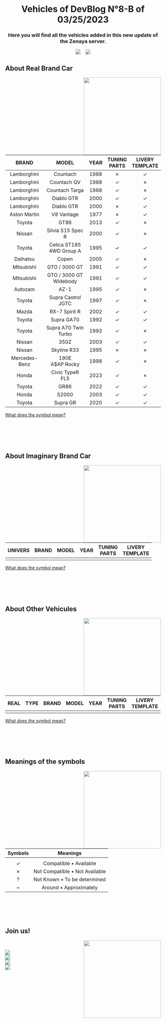 <h1 align="center"><b>Vehicles of DevBlog N°8-B of 03/25/2023</b></h1>
<h3 align="center"><b>Here you will find all the vehicles added in this new update of the Zenaya server.</b></h3>

<div align="center">

[<img src="https://badgen.net/badge/24/Real%20Brands/?icon=https://designeya.fr/webroot/images/github_zenaya_for_cars.svg&scale=1.5&color=2C2F33&labelColor=0c6860">](#about-real-brand-car) &nbsp;&nbsp; [<img src="https://badgen.net/badge/0/Imaginary%20Brands/?icon=https://designeya.fr/webroot/images/github_zenaya_for_cars.svg&scale=1.5&color=2C2F33&labelColor=0c6860">](#about-imaginary-brand-car)

</div>
	
## **About Real Brand Car**
<div>
<picture><img align="right" src="https://designeya.fr/webroot/images/github_zenaya_for_real.svg" width = 250px></picture>
<br>

|BRAND|MODEL|YEAR|TUNING<br>PARTS|LIVERY<br>TEMPLATE|
|:----:|:----:|:----:|:----:|:----:|
|Lamborghini|Countach|1988|✗|✓|
|Lamborghini|Countach QV|1988|✓|✗|
|Lamborghini|Countach Targa|1988|✓|✗|
|Lamborghini|Diablo GTR|2000|✓|✓|
|Lamborghini|Diablo GTR|2000|✗|✓|
|Aston Martin|V8 Vantage|1977|✗|✓|
|Toyota|GT86|2013|✓|✗|
|Nissan|Silvia S15 Spec R|2000|✓|✗|
|Toyota|Celica ST185<br>4WD Group A|1995|✓|✓|
|Daihatsu|Copen|2005|✓|✗|
|Mitsubishi|GTO / 3000 GT|1991|✓|✓|
|Mitsubishi|GTO / 3000 GT<br>Widebody|1991|✓|✓|
|Autozam|AZ-1|1995|✓|✗|
|Toyota|Supra Castrol JGTC|1997|✓|✗|
|Mazda|RX-7 Spirit R|2002|✓|✓|
|Toyota|Supra GA70|1992|✓|✓|
|Toyota|Supra A70 Twin Turbo|1992|✓|✗|
|Nissan|350Z|2003|✓|✓|
|Nissan|Skyline R33|1995|✗|✗|
|Mercedes-Benz|190E<br>A$AP Rocky|1998|✓|✗|
|Honda|Civic TypeR FL5|2023|✓|✗|
|Toyota|GR86|2022|✓|✓|
|Honda|S2000|2003|✓|✓|
|Toyota|Supra GR|2020|✓|✓|

[What does the symbol mean?](#meanings-of-the-symbols)
</div>
<br><br><br><br>
	
## **About Imaginary Brand Car**
<div>
<picture><img align="right" src="https://designeya.fr/webroot/images/github_zenaya_for_imaginary.svg" width = 250px></picture>
<br>

|UNIVERS|BRAND|MODEL|YEAR|TUNING<br>PARTS|LIVERY<br>TEMPLATE|
|:----:|:----:|:----:|:----:|:----:|:----:|
| |

[What does the symbol mean?](#meanings-of-the-symbols)
</div>
<br><br><br><br>
	
## **About Other Vehicules**
<div>
<picture><img align="right" src="https://designeya.fr/webroot/images/github_zenaya_for_bikes.svg" width = 250px></picture>
<br>

|REAL|TYPE|BRAND|MODEL|YEAR|TUNING<br>PARTS|LIVERY<br>TEMPLATE|
|:----:|:----:|:----:|:----:|:----:|:----:|:----:|
| |

[What does the symbol mean?](#meanings-of-the-symbols)
</div>
<br><br><br><br>

## **Meanings of the symbols**
<div>
<picture><img align="right" src="https://designeya.fr/webroot/images/github_zenaya_for_help.svg" width = 250px></picture>
<br>

|Symbols|Meanings|
|:----:|:----:|
| |
|✓|Compatible • Available|
|✗|Not Compatible • Not Available|
|?|Not Known • To be determined|
|~|Around • Approximately|
</div>
<br><br><br><br>

## **Join us!**
<div>
<picture><img align="right" src="https://designeya.fr/webroot/images/github_zenaya_for_join.svg" width = 250px></picture>
<br>

[<img src="https://badgen.net/badge/Discord/Chill%20with%20us/?icon=https://designeya.fr/webroot/images/github_zenaya_for_guilded.svg&scale=2&color=2C2F33&labelColor=F5C400">](https://discord.gg/tc3rPYEzj7)
<br>
[<img src="https://badgen.net/badge/Discord/Join%20to%20chill%20with%20us/?icon=https://designeya.fr/webroot/images/github_zenaya_for_discord.svg&scale=2&color=2C2F33&labelColor=5865F2">](https://discord.gg/tc3rPYEzj7)
<br>
[<img src="https://badgen.net/badge/FiveM/Play%20on%20Zenaya/?icon=https://designeya.fr/webroot/images/github_zenaya_fivem_white.svg&scale=2&color=2C2F33&labelColor=ff6f00">](https://cfx.re/join/kakp67)
<br>
[<img src="https://badgen.net/badge/Tebex/To%20support%20Zenaya/?icon=https://designeya.fr/webroot/images/github_zenaya_for_shop.svg&scale=2&color=2C2F33&labelColor=164494">](https://zenaya.tebex.io/)
</div>
<br><br><br><br>
